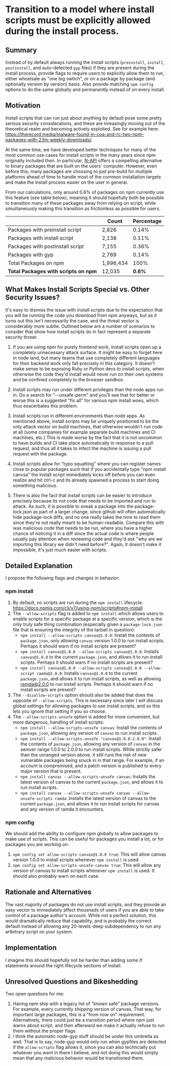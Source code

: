 # Transition to a model where install scripts must be explicitly allowed during the install process.

## Summary

Instead of by default always running the install scripts (`preinstall`, `install`, `postinstall`, and auto-detected `gyp` files) if they are present during the install process, provide flags to require users to explicitly allow them to run, either whoelsale as "one big swtich", or on a package by package (and optionally version by version) basis. Also provide matching `npm config` options to do the same globally and permanently instead of on every install.


## Motivation

Install scripts that can run just about anything by default pose some pretty serious security considerations, and these are inreasingly moving out of the theoretical realm and becoming actively exploited. See for example here: https://therecord.media/malware-found-in-coa-and-rc-two-npm-packages-with-23m-weekly-downloads/.

At the same time, we have developed better techniques for many of the most common use cases for install scripts in the many years since npm originally included then. In particular, [N-API](https://nodejs.org/api/n-api.html) offers a compelling alternative to binary packages that are built on the users' computer. However, even before this, many packages are choosing to just pre-build for multiple platforms ahead of time to handle most of the common installation targets and make the install process easier on the user in general.

From our calculations, only around 0.6% of packages on npm currently use this feature (see table below), meaning it should hopefully both be possible to transition many of these packages away from relying on script, while simultaneously making this transition as frictionless as possible for users.

|     | Count | Percentage |
| --- | --- | --- |
| Packages with preinstall script | 2,826 | 0.14% |
| Packages with install script | 2,138 | 0.11% |
| Packages with postinstall script | 7,155 | 0.36% |
| Packages with gyp | 2,769 | 0.14% |
| Total Packages on npm | 1,996,434 | 100% |
| **Total Packages with scripts on npm** | 12,035 | **0.6%** |

## What Makes Install Scripts Special vs. Other Security Issues?

It's easy to dismiss the issue with install scripts due to the expectation that you will be running the code you download from npm anyways, but as it turns out this isn't necessarily the case, and the threat vector is considerably more subtle. Outlined below are a number of scenarios to consider that show how install scripts do in fact represent a separate security threat:


1. If you are using npm for purely frontend work, install scripts open up a completely unnecessary attack surface. It might be easy to forget here in node land, but many teams that use completely different languages for their backend work only fall precisely in this category. It doesn't make sense to be exposing Ruby or Python devs to install scripts, when otherwise the code they'd install would never run on their own systems and be confined completely to the browser sandbox.

2. Install scripts may run under different privileges than the node apps run in. Do a search for "--unsafe-perm" and you'll see that for better or worse this is a suggested "fix all" for various npm install woes, which thus exacerbates this problem.

3. Install scripts run in different environments than node apps. As mentioned above, install scripts may be uniquely positioned to be the only attack vector on build machines, that otherwise wouldn't run code at all (some companies for example separate build machines and CI machines, etc.) This is made worse by the fact that it is not uncommon to have builds and CI take place automatically in response to a pull request, and thus all it takes to infect the machine is issuing a pull request with the package.

4. Install scripts allow for "typo squatting" where you can register names close to popular packages such that if you accidentally type "npm install canvsa" the install script immediately kicks off before you can even realize and hit ctrl-c and its already spawned a process to start doing something malicious.

5. There is also the fact that install scripts can be easier to introduce precisely because its not code that needs to be imported and run to attack. As such, it is possible to sneak a package into the package-lock.json as part of a larger change, since github will often automatically hide package-lock diffs, and no one really takes the time to read them since they're not really meant to be human-readable. Compare this with was malicious code that needs to be run, where you have a higher chance of noticing it in a diff since the actual code is where people usually pay attention when reviewing code and they'd ask "why are we importing this library we didn't need before?". Again, it doesn't make it impossible, it's just much easier with scripts.

## Detailed Explanation

I propose the following flags and changes in behavior:

### npm install
1. By default, no scripts are run during the `npm install` lifecycle: https://docs.npmjs.com/cli/v7/using-npm/scripts#npm-install
2. The `--allow-scripts` flag is added to `npm install` which allows users to enable scripts for a specific package at a specific version, which is the only truly safe thing combination (especially given a `package-lock.json` file that is ensuring the integrity of the tarball in question):
    - `npm install --allow-scripts canvas@1.0.0`: Install the contents of `package.json`, only allowing `canvas` version 1.0.0 to run install scripts. Perhaps it should warn if no install scripts are present?
    - `npm install canvas@1.0.0 --allow-scripts canvas@1.0.0`: Installs `canvas@1.0.0` to the current `package.json`, and allows it to run install scripts. Perhaps it should warn if no install scripts are present?
    - `npm install canvas@1.0.0 --allow-scripts canvas@1.0.0 --allow-script ramda@2.0.0`: Installs `canvas@1.0.0` to the current `package.json`, and allows it to run install scripts, as well as allowing ramda@2.0.0 to run install scripts. Perhaps it should warn if no install scripts are present?
3. The `--disallow-scripts` option should also be added that does the opposite of `--allow-scripts`. This is necessary since later I will discuss global settings for allowing packages to use install scripts, and so this lets you ignore that setting if you so choose.
4. The `--allow-scripts-unsafe` option is added for more convenient, but more dangerous, handling of install scripts:
    - `npm install --allow-scripts-unsafe canvas`: Install the contents of `package.json`, allowing any version of `canvas` to run install scripts.
    - `npm install --allow-scripts-unsafe "canvas@1.0.0-2.0.0"`: Install the contents of `package.json`, allowing any version of `canvas` in the semver range 1.0.0 to 2.0.0 to run install scripts. While strictly safer than the unranged version above, it still runs the risk of new vulnerable packages being snuck in in that range. For example, if an account is compromised, and a patch version is published to every major version that is present.
    - `npm install canvas --allow-scripts-unsafe canvas`:  Installs the latest version of canvas to the current `package.json`, and allows it to run install scripts.
    - `npm install canvas --allow-scripts-unsafe canvas --allow-unsafe-scripts ramda`:  Installs the latest version of canvas to the current `package.json`, and allows it to run install scripts for canvas and any version of ramda it encounters.

### npm config
We should add the ability to configure npm globally to allow packages to make use of scripts. This can be useful for packages you install a lot, or for packages you are working on:

1. `npm config set allow-scripts-canvas@1.0.0 true`: This will allow canvas version 1.0.0 to install scripts whenever `npm install` is used.
2. `npm config set allow-scripts-unsafe-canvas true`: This will allow any version of canvas to install scripts whenever `npm install` is used. It should also probably warn on each case.

## Rationale and Alternatives

The vast majority of packages do not use install scripts, and they provide an easy vector to immediately affect thousnads of users if you are able to take control of a package author's account. While not a perfect solution, this would dramatically reduce that capability, and is probably the correct default instead of allowing any 20-levels-deep subdependency to run any artbitrary script on your system.

## Implementation

I imagine this should hopefully not be harder than adding some if statements around the right lifecycle sections of install.

## Unresolved Questions and Bikeshedding

Two open questions for me:

1. Having npm ship with a legacy list of "known safe" package versions. For example, every currently shipping version of canvas. That way, for important large packages, this is a "from now on" requirement. Alternatively, there could just be a transition period where npm just warns about script, and then afterward we make it actually refuse to run them without the proper flags.
2. I think the automatic node-gyp stuff should be under this umbrella as well. That is to say, node-gyp would only run when gypfiles are detected if the `allow-scripts` flag allows it, since you can also techncially put whatever you want in there I believe, and not doing this would simply mean that any malicious behavior would be transitioned there.
